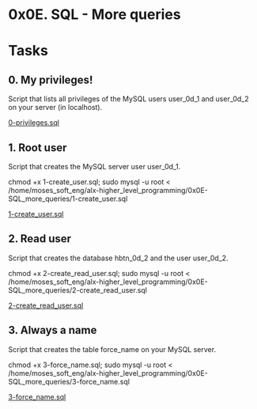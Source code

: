 # 0x0E. SQL - More queries 

# Tasks
## 0. My privileges!
Script that lists all privileges of the MySQL users user_0d_1 and user_0d_2 on your server (in localhost).

[0-privileges.sql](0-privileges.sql)



## 1. Root user
Script that creates the MySQL server user user_0d_1.

chmod +x 1-create_user.sql; 
sudo mysql -u root < /home/moses_soft_eng/alx-higher_level_programming/0x0E-SQL_more_queries/1-create_user.sql

[1-create_user.sql](1-create_user.sql)

## 2. Read user 
Script that creates the database hbtn_0d_2 and the user user_0d_2.

chmod +x 2-create_read_user.sql; 
sudo mysql -u root < /home/moses_soft_eng/alx-higher_level_programming/0x0E-SQL_more_queries/2-create_read_user.sql

[2-create_read_user.sql](2-create_read_user.sql)

## 3. Always a name
Script that creates the table force_name on your MySQL server.

chmod +x 3-force_name.sql; 
sudo mysql -u root < /home/moses_soft_eng/alx-higher_level_programming/0x0E-SQL_more_queries/3-force_name.sql

[3-force_name.sql](3-force_name.sql)